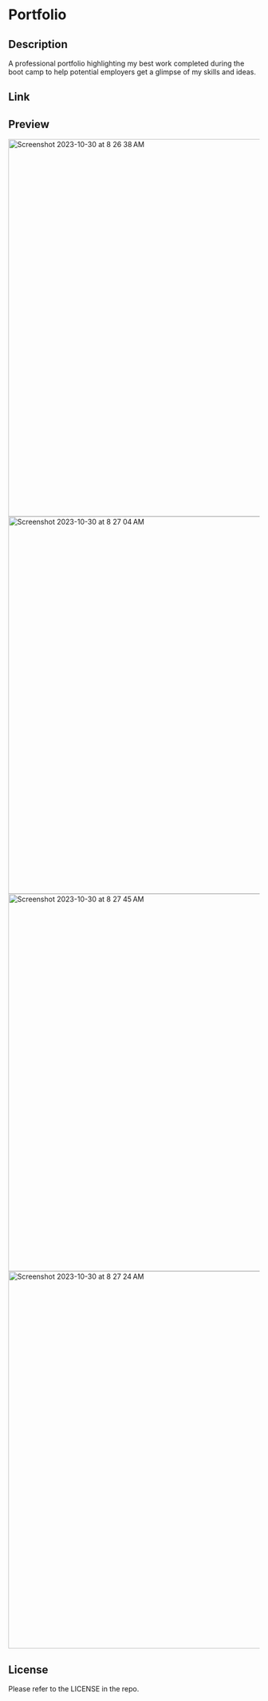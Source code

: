 # Portfolio
## Description
A professional portfolio highlighting my best work completed during the boot camp to help potential employers get a glimpse of my skills and ideas.
## Link 



## Preview
<img width="755" alt="Screenshot 2023-10-30 at 8 26 38 AM" src="https://github.com/Armishk/Portfolio/assets/134334179/2efee3ba-f18a-4b20-8267-04b86b578d62">
<img width="755" alt="Screenshot 2023-10-30 at 8 27 04 AM" src="https://github.com/Armishk/Portfolio/assets/134334179/18b0fc6a-9e68-4817-b969-d1244a1f26eb">
<img width="755" alt="Screenshot 2023-10-30 at 8 27 45 AM" src="https://github.com/Armishk/Portfolio/assets/134334179/4ed6765e-aa43-4a8e-bb1a-d85a052947fe">
<img width="755" alt="Screenshot 2023-10-30 at 8 27 24 AM" src="https://github.com/Armishk/Portfolio/assets/134334179/a1e4cb7b-c740-4fa3-b4b2-495a300afd6c">



## License
Please refer to the LICENSE in the repo.
